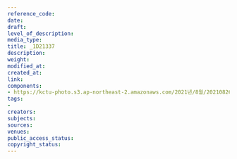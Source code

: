 ```yaml
---
reference_code: 
date: 
draft: 
level_of_description: 
media_type: 
title: _1D21337
description: 
weight: 
modified_at: 
created_at: 
link: 
components:
- https://kctu-photo.s3.ap-northeast-2.amazonaws.com/2021년/8월/20210826_하반기+총파업+대장정_강원/_1D21337.jpg
tags:
- 
creators: 
subjects: 
sources: 
venues: 
public_access_status: 
copyright_status: 
---
```


